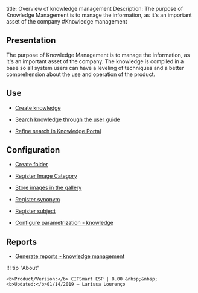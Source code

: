 title: Overview of knowledge management
Description: The purpose of Knowledge Management is to manage the information, as it's an important asset of the company 
#Knowledge management

Presentation
----------------

The purpose of Knowledge Management is to manage the information, as it's an
important asset of the company. The knowledge is compiled in a base so all
system users can have a leveling of techniques and a better comprehension about
the use and operation of the product.

Use
-------

- [Create knowledge](/en-us/site/citsmart-esp-8/processes/knowledge/use/create-knowledge.html)

- [Search knowledge through the user guide](/en-us/site/citsmart-esp-8/processes/knowledge/use/search-knowledge-by-user-guide.html)

- [Refine search in Knowledge Portal](/en-us/site/citsmart-esp-8/processes/knowledge/configuration/refine-search-knowledge-portal.html)

Configuration
-----------------

- [Create folder](/en-us/citsmart-esp-8/processes/knowledge/configuration/create-folder.html)

- [Register Image Category](/en-us/citsmart-esp-8/processes/knowledge/configuration/register-image-category.html)

- [Store images in the gallery](/en-us/citsmart-esp-8/processes/knowledge/configuration/store-images-gallery.html)

- [Register synonym](/en-us/citsmart-esp-8/processes/knowledge/configuration/register-synonym.html)

- [Register subject](/en-us/citsmart-esp-8/processes/knowledge/configuration/register-subject.html)

- [Configure parametrization - knowledge](/en-us/citsmart-esp-8/platform-administration/parameters-list/configure-parametrization-knowledge.html)

Reports
-----------

- [Generate reports - knowledge management](/en-us/citsmart-esp-8/processes/knowledge/configuration/generate-reports-knowledge-management.html)

!!! tip "About"

    <b>Product/Version:</b> CITSmart ESP | 8.00 &nbsp;&nbsp;
    <b>Updated:</b>01/14/2019 – Larissa Lourenço
